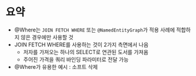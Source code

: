 # 요약
- @Where는 `JOIN FETCH WHERE` 또는 `@NamedEntityGraph`가 적용 사례에 적합하지 않은 경우에만 사용할 것
- JOIN FETCH WHERE를 사용하는 것이 2가지 측면에서 나음
  - 저자를 가져오는 하나의 SELECT로 연관된 도서를 가져옴
  - 주어진 가격을 쿼리 바인딩 파라미터로 전달 가능
- @Where가 유용한 예시 : 소프트 삭제
